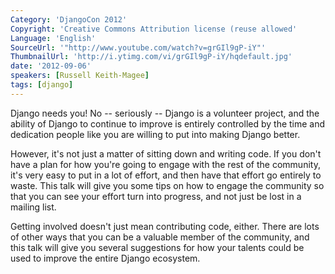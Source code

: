 ```yaml
---
Category: 'DjangoCon 2012'
Copyright: 'Creative Commons Attribution license (reuse allowed'
Language: 'English'
SourceUrl: '"http://www.youtube.com/watch?v=grGIl9gP-iY"'
ThumbnailUrl: 'http://i.ytimg.com/vi/grGIl9gP-iY/hqdefault.jpg'
date: '2012-09-06'
speakers: [Russell Keith-Magee]
tags: [django]
---
```

Django needs you! No -- seriously -- Django is a volunteer project, and the
ability of Django to continue to improve is entirely controlled by the time
and dedication people like you are willing to put into making Django better.

However, it's not just a matter of sitting down and writing code. If you don't
have a plan for how you're going to engage with the rest of the community,
it's very easy to put in a lot of effort, and then have that effort go
entirely to waste. This talk will give you some tips on how to engage the
community so that you can see your effort turn into progress, and not just be
lost in a mailing list.

Getting involved doesn't just mean contributing code, either. There are lots
of other ways that you can be a valuable member of the community, and this
talk will give you several suggestions for how your talents could be used to
improve the entire Django ecosystem.

